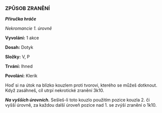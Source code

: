 ### ZPŮSOB ZRANĚNÍ

***Příručka hráče***

*Nekromancie 1. úrovně*

**Vyvolání:** 1 akce

**Dosah:** Dotyk

**Složky:** V, P

**Trvání:** Ihned

**Povolání:** Klerik

Hoď si na útok na blízko kouzlem proti tvorovi, kterého se můžeš dotknout. Když zasáhneš, cíl utrpí nekrotické zranění 3k10.

***Na vyšších úrovních.*** Sešleš-li toto kouzlo použitím pozice kouzla 2. či vyšší úrovně, za každou další úroveň pozice nad 1. se zvýší zranění o 1k10.